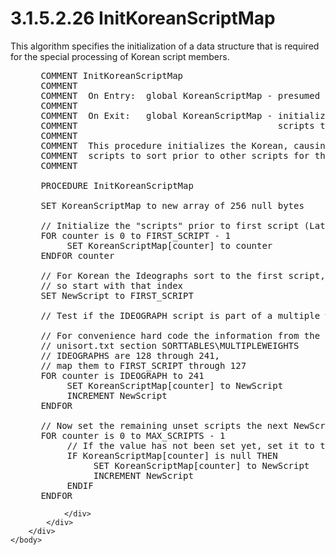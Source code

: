 <html dir="LTR" xmlns:mshelp="http://msdn.microsoft.com/mshelp" xmlns:ddue="http://ddue.schemas.microsoft.com/authoring/2003/5" xmlns:xlink="http://www.w3.org/1999/xlink" xmlns:tool="http://www.microsoft.com/tooltip">
    <head>
        <meta http-equiv="Content-Type" content="text/html; CHARSET=utf-8"></meta>
        <meta name="save" content="history"></meta>
        <title>3.1.5.2.26 InitKoreanScriptMap</title>
        <xml>
            <mshelp:toctitle title="3.1.5.2.26 InitKoreanScriptMap"></mshelp:toctitle>
            <mshelp:rltitle title="[MS-UCODEREF]: InitKoreanScriptMap"></mshelp:rltitle>
            <mshelp:keyword index="A" term="52fd4d1e-e560-43c9-95be-5794ff744297"></mshelp:keyword>
            <mshelp:attr name="DCSext.ContentType" value="open specification"></mshelp:attr>
            <mshelp:attr name="AssetID" value="52fd4d1e-e560-43c9-95be-5794ff744297"></mshelp:attr>
            <mshelp:attr name="TopicType" value="kbRef"></mshelp:attr>
            <mshelp:attr name="DCSext.Title" value="[MS-UCODEREF]: InitKoreanScriptMap" />
        </xml>
    </head>
    <body>
        <div id="header">
            <h1 class="heading">3.1.5.2.26 InitKoreanScriptMap</h1>
        </div>
        <div id="mainSection">
            <div id="mainBody">
                <div id="allHistory" class="saveHistory"></div>
                <div id="sectionSection0" class="section" name="collapseableSection">
                    

<p>This algorithm specifies the initialization of a data
structure that is required for the special processing of Korean script members.</p>

<dl>
<dd>
<div><pre> COMMENT InitKoreanScriptMap
 COMMENT
 COMMENT  On Entry:  global KoreanScriptMap - presumed to be null
 COMMENT
 COMMENT  On Exit:   global KoreanScriptMap - initialized to map
 COMMENT                                      scripts to Korean
 COMMENT
 COMMENT  This procedure initializes the Korean, causing ideographic
 COMMENT  scripts to sort prior to other scripts for the Korean.
 COMMENT
  
 PROCEDURE InitKoreanScriptMap
  
 SET KoreanScriptMap to new array of 256 null bytes
  
 // Initialize the &quot;scripts&quot; prior to first script (Latin, script 14)
 FOR counter is 0 to FIRST_SCRIPT - 1
      SET KoreanScriptMap[counter] to counter
 ENDFOR counter
  
 // For Korean the Ideographs sort to the first script,
 // so start with that index
 SET NewScript to FIRST_SCRIPT
  
 // Test if the IDEOGRAPH script is part of a multiple weights script
  
 // For convenience hard code the information from the
 // unisort.txt section SORTTABLES\MULTIPLEWEIGHTS
 // IDEOGRAPHS are 128 through 241,
 // map them to FIRST_SCRIPT through 127
 FOR counter is IDEOGRAPH to 241
      SET KoreanScriptMap[counter] to NewScript
      INCREMENT NewScript
 ENDFOR
  
 // Now set the remaining unset scripts the next NewScript value
 FOR counter is 0 to MAX_SCRIPTS - 1
      // If the value has not been set yet, set it to the next value
      IF KoreanScriptMap[counter] is null THEN
           SET KoreanScriptMap[counter] to NewScript
           INCREMENT NewScript
      ENDIF
 ENDFOR
</pre></div>
</dd></dl>


                </div>
            </div>
        </div>
    </body>
</html>